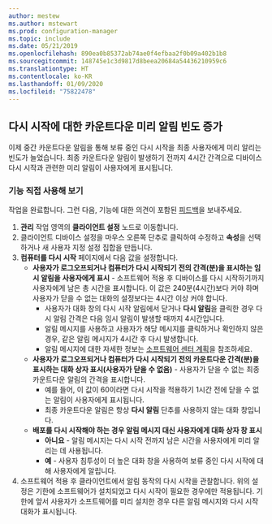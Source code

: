 ```yaml
---
author: mestew
ms.author: mstewart
ms.prod: configuration-manager
ms.topic: include
ms.date: 05/21/2019
ms.openlocfilehash: 890ea0b85372ab74ae0f4efbaa2f0b09a402b1b8
ms.sourcegitcommit: 148745e1c3d9817d8beea20684a54436210959c6
ms.translationtype: HT
ms.contentlocale: ko-KR
ms.lasthandoff: 01/09/2020
ms.locfileid: "75822478"
---
```

## <a name="bkmk_restart"></a> 다시 시작에 대한 카운트다운 미리 알림 빈도 증가
<!--3976435-->
이제 중간 카운트다운 알림을 통해 보류 중인 다시 시작을 최종 사용자에게 미리 알리는 빈도가 늘었습니다. 최종 카운트다운 알림이 발생하기 전까지 4시간 간격으로 디바이스 다시 시작과 관련한 미리 알림이 사용자에게 표시됩니다.

### <a name="try-it-out"></a>기능 직접 사용해 보기

작업을 완료합니다. 그런 다음, 기능에 대한 의견이 포함된 [피드백](/sccm/core/understand/find-help#product-feedback)을 보내주세요.

1. **관리** 작업 영역의 **클라이언트 설정** 노드로 이동합니다.
2. 클라이언트 디바이스 설정을 마우스 오른쪽 단추로 클릭하여 수정하고 **속성**을 선택하거나 새 사용자 지정 설정 집합을 만듭니다.
3. **컴퓨터를 다시 시작** 페이지에서 다음 값을 설정합니다.
   - **사용자가 로그오프되거나 컴퓨터가 다시 시작되기 전의 간격(분)을 표시하는 임시 알림을 사용자에게 표시** - 소프트웨어 적용 후 디바이스를 다시 시작하기까지 사용자에게 남은 총 시간을 표시합니다. 이 값은 240분(4시간)보다 커야 하며 사용자가 닫을 수 없는 대화의 설정보다는 4시간 이상 커야 합니다.
      - 사용자가 대화 창의 다시 시작 알림에서 닫거나 **다시 알림**을 클릭한 경우 다시 알림 간격은 다음 임시 알림이 발생할 때까지 4시간입니다.
      - 알림 메시지를 사용하고 사용자가 해당 메시지를 클릭하거나 확인하지 않은 경우, 같은 알림 메시지가 4시간 후 다시 발생합니다. 
      - 알림 메시지에 대한 자세한 정보는 [소프트웨어 센터 계획](/sccm/apps/plan-design/plan-for-software-center#bkmk_impact)을 참조하세요.
   - **사용자가 로그오프되거나 컴퓨터가 다시 시작되기 전의 카운트다운 간격(분)을 표시하는 대화 상자 표시(사용자가 닫을 수 없음)** - 사용자가 닫을 수 없는 최종 카운트다운 알림의 간격을 표시합니다. 
      - 예를 들어, 이 값이 60이라면 다시 시작을 적용하기 1시간 전에 닫을 수 없는 알림이 사용자에게 표시됩니다. 
      - 최종 카운트다운 알림은 항상 **다시 알림** 단추를 사용하지 않는 대화 창입니다.
   - **배포를 다시 시작해야 하는 경우 알림 메시지 대신 사용자에게 대화 상자 창 표시** 
      - **아니요** - 알림 메시지는 다시 시작 전까지 남은 시간을 사용자에게 미리 알리는 데 사용됩니다.
      -  **예** - 사용자 침투성이 더 높은 대화 창을 사용하여 보류 중인 다시 시작에 대해 사용자에게 알립니다.
4. 소프트웨어 적용 후 클라이언트에서 알림 동작의 다시 시작을 관찰합니다. 위의 설정은 기한에 소프트웨어가 설치되었고 다시 시작이 필요한 경우에만 적용됩니다. 기한에 앞서 사용자가 소프트웨어를 미리 설치한 경우 다른 알림 메시지와 다시 시작 대화가 표시됩니다.
